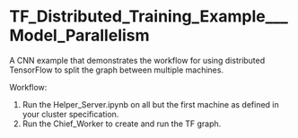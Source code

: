 # TF_Distributed_Training_Example___Model_Parallelism
A CNN example that demonstrates the workflow for using distributed TensorFlow to split the graph between multiple machines.

Workflow: 
1. Run the Helper_Server.ipynb on all but the first machine as defined in your cluster specification.
2. Run the Chief_Worker to create and run the TF graph.
